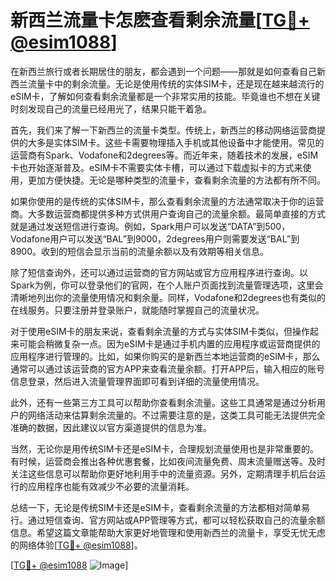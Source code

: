 # 新西兰流量卡怎麽查看剩余流量[[TG💪+ @esim1088](https://t.me/s/esim1088)]

在新西兰旅行或者长期居住的朋友，都会遇到一个问题——那就是如何查看自己新西兰流量卡中的剩余流量。无论是使用传统的实体SIM卡，还是现在越来越流行的eSIM卡，了解如何查看剩余流量都是一个非常实用的技能。毕竟谁也不想在关键时刻发现自己的流量已经用光了，结果只能干着急。

首先，我们来了解一下新西兰的流量卡类型。传统上，新西兰的移动网络运营商提供的大多是实体SIM卡。这些卡需要物理插入手机或其他设备中才能使用。常见的运营商有Spark、Vodafone和2degrees等。而近年来，随着技术的发展，eSIM卡也开始逐渐普及。eSIM卡不需要实体卡槽，可以通过下载虚拟卡的方式来使用，更加方便快捷。无论是哪种类型的流量卡，查看剩余流量的方法都有所不同。

如果你使用的是传统的实体SIM卡，那么查看剩余流量的方法通常取决于你的运营商。大多数运营商都提供多种方式供用户查询自己的流量余额。最简单直接的方式就是通过发送短信进行查询。例如，Spark用户可以发送“DATA”到500，Vodafone用户可以发送“BAL”到9000，2degrees用户则需要发送“BAL”到8900。收到的短信会显示当前的流量余额以及有效期等相关信息。

除了短信查询外，还可以通过运营商的官方网站或官方应用程序进行查询。以Spark为例，你可以登录他们的官网，在个人账户页面找到流量管理选项，这里会清晰地列出你的流量使用情况和剩余量。同样，Vodafone和2degrees也有类似的在线服务。只要注册并登录账户，就能随时掌握自己的流量状况。

对于使用eSIM卡的朋友来说，查看剩余流量的方式与实体SIM卡类似，但操作起来可能会稍微复杂一点。因为eSIM卡是通过手机内置的应用程序或运营商提供的应用程序进行管理的。比如，如果你购买的是新西兰本地运营商的eSIM卡，那么通常可以通过该运营商的官方APP来查看流量余额。打开APP后，输入相应的账号信息登录，然后进入流量管理界面即可看到详细的流量使用情况。

此外，还有一些第三方工具可以帮助你查看剩余流量。这些工具通常是通过分析用户的网络活动来估算剩余流量的。不过需要注意的是，这类工具可能无法提供完全准确的数据，因此建议以官方渠道提供的信息为准。

当然，无论你是用传统SIM卡还是eSIM卡，合理规划流量使用也是非常重要的。有时候，运营商会推出各种优惠套餐，比如夜间流量免费、周末流量赠送等。及时关注这些信息可以帮助你更好地利用手中的流量资源。另外，定期清理手机后台运行的应用程序也能有效减少不必要的流量消耗。

总结一下，无论是传统SIM卡还是eSIM卡，查看剩余流量的方法都相对简单易行。通过短信查询、官方网站或APP管理等方式，都可以轻松获取自己的流量余额信息。希望这篇文章能帮助大家更好地管理和使用新西兰的流量卡，享受无忧无虑的网络体验[[TG💪+ @esim1088](https://t.me/s/esim1088)]。

[[TG💪+ @esim1088](https://t.me/s/esim1088) ![Image](https://i.postimg.cc/4NQfJmqS/Snipaste-2025-05-13-00-14-12.png)]